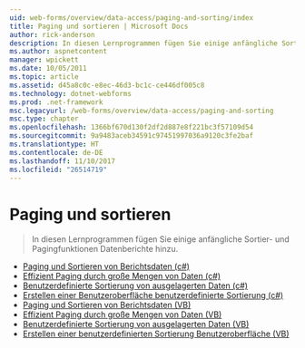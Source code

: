 ```yaml
---
uid: web-forms/overview/data-access/paging-and-sorting/index
title: Paging und sortieren | Microsoft Docs
author: rick-anderson
description: In diesen Lernprogrammen fügen Sie einige anfängliche Sortier- und Pagingfunktionen Datenberichte hinzu.
ms.author: aspnetcontent
manager: wpickett
ms.date: 10/05/2011
ms.topic: article
ms.assetid: d45a8c0c-e8ec-46d3-bc1c-ce446df005c8
ms.technology: dotnet-webforms
ms.prod: .net-framework
msc.legacyurl: /web-forms/overview/data-access/paging-and-sorting
msc.type: chapter
ms.openlocfilehash: 1366bf670d130f2df2d887e8f221bc3f57109d54
ms.sourcegitcommit: 9a9483aceb34591c97451997036a9120c3fe2baf
ms.translationtype: HT
ms.contentlocale: de-DE
ms.lasthandoff: 11/10/2017
ms.locfileid: "26514719"
---
```

<a name="paging-and-sorting"></a>Paging und sortieren
====================
> In diesen Lernprogrammen fügen Sie einige anfängliche Sortier- und Pagingfunktionen Datenberichte hinzu.


- [Paging und Sortieren von Berichtsdaten (c#)](paging-and-sorting-report-data-cs.md)
- [Effizient Paging durch große Mengen von Daten (c#)](efficiently-paging-through-large-amounts-of-data-cs.md)
- [Benutzerdefinierte Sortierung von ausgelagerten Daten (c#)](sorting-custom-paged-data-cs.md)
- [Erstellen einer Benutzeroberfläche benutzerdefinierte Sortierung (c#)](creating-a-customized-sorting-user-interface-cs.md)
- [Paging und Sortieren von Berichtsdaten (VB)](paging-and-sorting-report-data-vb.md)
- [Effizient Paging durch große Mengen von Daten (VB)](efficiently-paging-through-large-amounts-of-data-vb.md)
- [Benutzerdefinierte Sortierung von ausgelagerten Daten (VB)](sorting-custom-paged-data-vb.md)
- [Erstellen einer benutzerdefinierten Sortierung Benutzeroberfläche (VB)](creating-a-customized-sorting-user-interface-vb.md)
